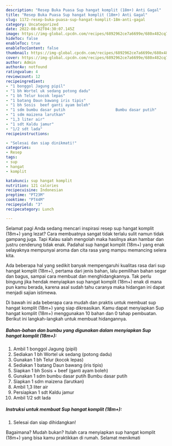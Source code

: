 ```yaml
---
description: "Resep Buka Puasa Sup hangat komplit (18m+) Anti Gagal"
title: "Resep Buka Puasa Sup hangat komplit (18m+) Anti Gagal"
slug: 1172-resep-buka-puasa-sup-hangat-komplit-18m-anti-gagal
category: Uncategorized
date: 2022-08-02T04:30:07.145Z
image: https://img-global.cpcdn.com/recipes/6892962ce7a6699e/680x482cq70/sup-hangat-komplit-18m-foto-resep-utama.jpg
hideToc: false
enableToc: true
enableTocContent: false
thumbnail: https://img-global.cpcdn.com/recipes/6892962ce7a6699e/680x482cq70/sup-hangat-komplit-18m-foto-resep-utama.jpg
cover: https://img-global.cpcdn.com/recipes/6892962ce7a6699e/680x482cq70/sup-hangat-komplit-18m-foto-resep-utama.jpg
author: Admin
authorAv: notfound
ratingvalue: 4
reviewcount: 12
recipeingredient:
- "1 bonggol Jagung pipil"
- "1 bh Wortel uk sedang potong dadu"
- "1 bh Telur kocok lepas"
- "1 batang Daun bawang iris tipis"
- "1 bh Sosis  beef ganti ayam boleh"
- "1 sdm bumbu dasar putih                      Bumbu dasar putih"
- "1 sdm maizena larutkan"
- "1,3 liter air"
- "1 sdt Kaldu jamur"
- "1/2 sdt lada"
recipeinstructions:

- "Selesai dan siap dinikmati!"
categories:
- Resep
tags:
- sup
- hangat
- komplit

katakunci: sup hangat komplit 
nutrition: 121 calories
recipecuisine: Indonesian
preptime: "PT23M"
cooktime: "PT44M"
recipeyield: "3"
recipecategory: Lunch

---
```



Selamat pagi Anda sedang mencari inspirasi resep sup hangat komplit (18m+) yang lezat? Cara membuatnya sangat tidak terlalu sulit namun tidak gampang juga. Tapi Kalau salah mengolah maka hasilnya akan hambar dan justru cenderung tidak enak. Padahal sup hangat komplit (18m+) yang enak selayaknya mempunyai aroma dan cita rasa yang mampu memancing selera kita.


Ada beberapa hal yang sedikit banyak mempengaruhi kualitas rasa dari sup hangat komplit (18m+), pertama dari jenis bahan, lalu pemilihan bahan segar dan bagus, sampai cara membuat dan menghidangkannya. Tak perlu bingung jika hendak menyiapkan sup hangat komplit (18m+) enak di mana pun kamu berada, karena asal sudah tahu caranya maka hidangan ini dapat menjadi sajian istimewa.




Di bawah ini ada beberapa cara mudah dan praktis untuk membuat sup hangat komplit (18m+) yang siap dikreasikan. Kamu dapat menyiapkan Sup hangat komplit (18m+) menggunakan 10 bahan dan 0 tahap pembuatan. Berikut ini langkah-langkah untuk membuat hidangannya.

<!--inarticleads1-->

##### Bahan-bahan dan bumbu yang digunakan dalam menyiapkan Sup hangat komplit (18m+):

1. Ambil 1 bonggol Jagung (pipil)
1. Sediakan 1 bh Wortel uk sedang (potong dadu)
1. Gunakan 1 bh Telur (kocok lepas)
1. Sediakan 1 batang Daun bawang (iris tipis)
1. Siapkan 1 bh Sosis + beef (ganti ayam boleh)
1. Gunakan 1 sdm bumbu dasar putih                      Bumbu dasar putih
1. Siapkan 1 sdm maizena (larutkan)
1. Ambil 1,3 liter air
1. Persiapkan 1 sdt Kaldu jamur
1. Ambil 1/2 sdt lada




<!--inarticleads2-->

##### Instruksi untuk membuat Sup hangat komplit (18m+):


1. Selesai dan siap dihidangkan!



Bagaimana? Mudah bukan? Itulah cara menyiapkan sup hangat komplit (18m+) yang bisa kamu praktikkan di rumah. Selamat menikmati
